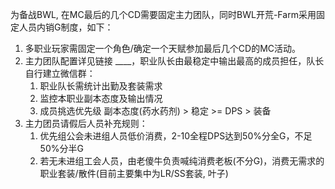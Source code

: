 为备战BWL, 在MC最后的几个CD需要固定主力团队，同时BWL开荒-Farm采用固定人员内销G制度，如下：
1. 多职业玩家需固定一个角色/确定一个天赋参加最后几个CD的MC活动。
2. 主力团队配置详见链接 ____，职业队长由最稳定中输出最高的成员担任，队长自行建立微信群：
   1) 职业队长需统计出勤及套装需求
   2) 监控本职业副本态度及输出情况
   3) 成员挑选优先级 副本态度(药水药剂) > 稳定 >= DPS > 装备 
3. 主力团员请假后人员补充规则：
   1) 优先组公会未进组人员低价消费，2-10全程DPS达到50%分全G，不足50%分半G
   2) 若无未进组工会人员，由老傻牛负责喊纯消费老板(不分G)，消费无需求的职业套装/散件(目前主要集中为LR/SS套装, 叶子)
